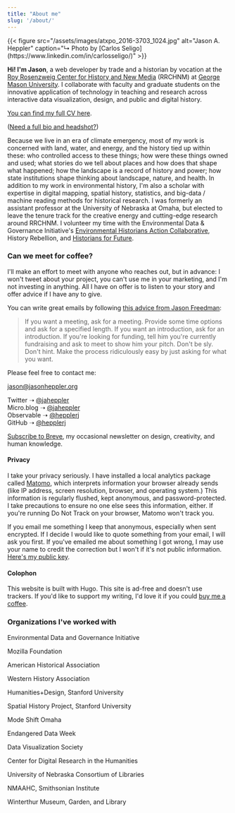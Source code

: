 ```yaml
---
title: "About me"
slug: '/about/'
---
```


<section class="bio-project">
<div class="bio-project-left">
  {{< figure src="/assets/images/atxpo_2016-3703_1024.jpg" alt="Jason A. Heppler" caption="↳ Photo by [Carlos Seligo](https://www.linkedin.com/in/carlosseligo/)" >}}
  <p class="u-lead"><strong>Hi! I'm Jason</strong>, a web developer by trade and a historian by vocation at the <a href="https://rrchnm.org/">Roy Rosenzweig Center for History and New Media</a> (RRCHNM) at <a href="https://historyarthistory.gmu.edu">George Mason University</a>. I collaborate with faculty and graduate students on the innovative application of technology in teaching and research across interactive data visualization, design, and public and digital history.</p>

  <p><a href="https://jasonheppler.org/files/jah-cv.pdf">You can find my full CV here</a>.</p>

  <p>(<a href="/bio/">Need a full bio and headshot?</a>)</p>

  <p>Because we live in an era of climate emergency, most of my work is concerned with land, water, and energy, and the history tied up within these: who controlled access to these things; how were these things owned and used; what stories do we tell about places and how does that shape what happened; how the landscape is a record of history and power; how state institutions shape thinking about landscape, nature, and health. In addition to my work in environmental history, I'm also a scholar with expertise in digital mapping, spatial history, statistics, and big-data / machine reading methods for historical research. I was formerly an assistant professor at the University of Nebraska at Omaha, but elected to leave the tenure track for the creative energy and cutting-edge research around RRCHNM. I volunteer my time with the Environmental Data & Governance Initiative's <a href="https://envirodatagov.org/environmental-historians-action-collaborative/">Environmental Historians Action Collaborative</a>, History Rebellion, and <a href="https://historiansforfuture.org">Historians for Future</a>.</p>

  <h3>Can we meet for coffee?</h3>

  <p>I'll make an effort to meet with anyone who reaches out, but in advance: I won't tweet about your project, you can't use me in your marketing, and I'm not investing in anything. All I have on offer is to listen to your story and offer advice if I have any to give.</p> 

  <p>You can write great emails by following <a href="http://humbledmba.com/how-to-email-busy-people">this advice from Jason Freedman</a>:</p>

  <blockquote>
  If you want a meeting, ask for a meeting. Provide some time options and ask for a specified length. If you want an introduction, ask for an introduction. If you're looking for funding, tell him you're currently fundraising and ask to meet to show him your pitch. Don't be sly. Don't hint. Make the process ridiculously easy by just asking for what you want.
  </blockquote>
</div>

<div class="bio-project-right">
  <p>Please feel free to contact me:</p>

  <p><a href="mailto:jason@jasonheppler.org">jason@jasonheppler.org</a></p>

  <p>Twitter ➝ <a href="https://twitter.com/jaheppler">@jaheppler</a><br>
  Micro.blog ➝ <a href="https://micro.blog/jaheppler">@jaheppler</a><br>
  Observable ➝ <a href="https://observablehq.com/@hepplerj">@hepplerj</a><br>
  GitHub ➝ <a href="http://github.com/hepplerj">@hepplerj</a></p>

  <p><a href="/newsletter">Subscribe to Breve</a>, my occasional newsletter on design, creativity, and human knowledge.</p>

  <h4>Privacy</h4>

<p class="noted">I take your privacy seriously. I have installed a local analytics package called <a href="https://matomo.org/">Matomo</a>, which interprets information your browser already sends (like IP address, screen resolution, browser, and operating system.) This information is regularly flushed, kept anonymous, and password-protected. I take precautions to ensure no one else sees this information, either. If you're running Do Not Track on your browser, Matomo won't track you.</p>

<p class="noted">If you email me something I keep that anonymous, especially when sent encrypted. If I decide I would like to quote something from your email, I will ask you first. If you've emailed me about something I got wrong, I may use your name to credit the correction but I won't if it's not public information. <a href="https://jasonheppler.org/jasonheppler.asc">Here's my public key</a>.</p>

<h4>Colophon</h4>

<p class="noted">This website is built with Hugo. This site is ad-free and doesn't use trackers. If you'd like to support my writing, I'd love it if you could <a href="https://ko-fi.com/jasonheppler">buy me a coffee</a>.</p>
</div>
</section> 

<h3>Organizations I've worked with</h3>
<section class="bio-wide">
<p>Environmental Data and Governance Initiative</p>
<p>Mozilla Foundation</p>
<p>American Historical Association</p>
<p>Western History Association</p>
<p>Humanities+Design, Stanford University</p>
<p>Spatial History Project, Stanford University</p>
<p>Mode Shift Omaha</p>
<p>Endangered Data Week</p>
<p>Data Visualization Society</p>
<p>Center for Digital Research in the Humanities</p>
<p>University of Nebraska Consortium of Libraries</p>
<p>NMAAHC, Smithsonian Institute</p>
<p>Winterthur Museum, Garden, and Library</p>

</section>
